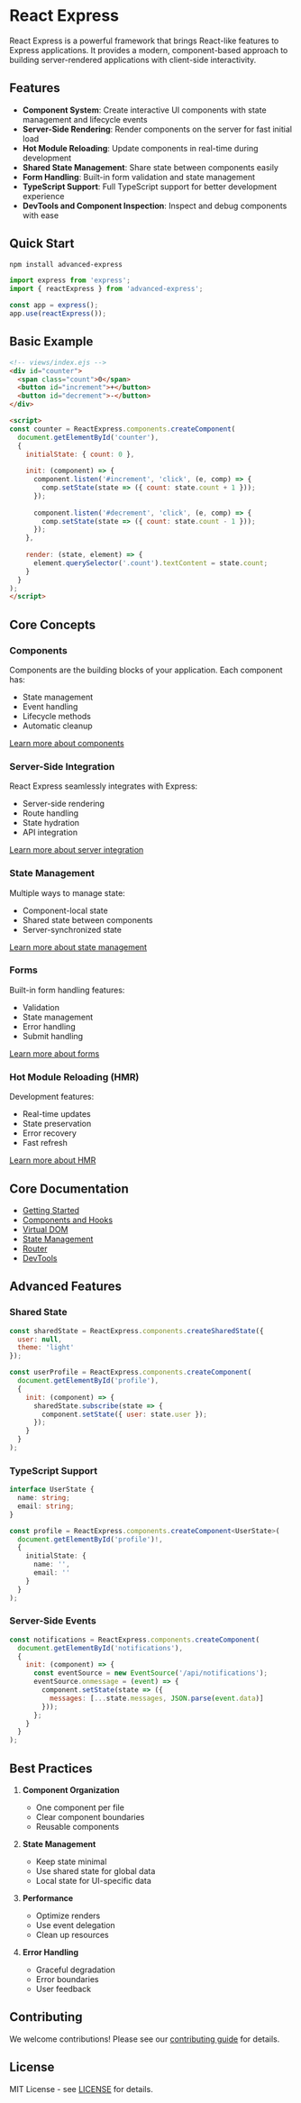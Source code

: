 # React Express

React Express is a powerful framework that brings React-like features to Express applications. It provides a modern, component-based approach to building server-rendered applications with client-side interactivity.

## Features

- **Component System**: Create interactive UI components with state management and lifecycle events
- **Server-Side Rendering**: Render components on the server for fast initial load
- **Hot Module Reloading**: Update components in real-time during development
- **Shared State Management**: Share state between components easily
- **Form Handling**: Built-in form validation and state management
- **TypeScript Support**: Full TypeScript support for better development experience
- **DevTools and Component Inspection**: Inspect and debug components with ease

## Quick Start

```bash
npm install advanced-express
```

```javascript
import express from 'express';
import { reactExpress } from 'advanced-express';

const app = express();
app.use(reactExpress());
```

## Basic Example

```html
<!-- views/index.ejs -->
<div id="counter">
  <span class="count">0</span>
  <button id="increment">+</button>
  <button id="decrement">-</button>
</div>

<script>
const counter = ReactExpress.components.createComponent(
  document.getElementById('counter'),
  {
    initialState: { count: 0 },
    
    init: (component) => {
      component.listen('#increment', 'click', (e, comp) => {
        comp.setState(state => ({ count: state.count + 1 }));
      });
      
      component.listen('#decrement', 'click', (e, comp) => {
        comp.setState(state => ({ count: state.count - 1 }));
      });
    },
    
    render: (state, element) => {
      element.querySelector('.count').textContent = state.count;
    }
  }
);
</script>
```

## Core Concepts

### Components

Components are the building blocks of your application. Each component has:
- State management
- Event handling
- Lifecycle methods
- Automatic cleanup

[Learn more about components](./hooks.md)

### Server-Side Integration

React Express seamlessly integrates with Express:
- Server-side rendering
- Route handling
- State hydration
- API integration

[Learn more about server integration](./state.md)

### State Management

Multiple ways to manage state:
- Component-local state
- Shared state between components
- Server-synchronized state

[Learn more about state management](./state.md)

### Forms

Built-in form handling features:
- Validation
- State management
- Error handling
- Submit handling

[Learn more about forms](./forms.md)

### Hot Module Reloading (HMR)

Development features:
- Real-time updates
- State preservation
- Error recovery
- Fast refresh

[Learn more about HMR](./hmr.md)

## Core Documentation

- [Getting Started](./getting-started.md)
- [Components and Hooks](./hooks.md)
- [Virtual DOM](./vdom.md)
- [State Management](./state-management.md)
- [Router](./router.md)
- [DevTools](./devtools.md)

## Advanced Features

### Shared State
```javascript
const sharedState = ReactExpress.components.createSharedState({
  user: null,
  theme: 'light'
});

const userProfile = ReactExpress.components.createComponent(
  document.getElementById('profile'),
  {
    init: (component) => {
      sharedState.subscribe(state => {
        component.setState({ user: state.user });
      });
    }
  }
);
```

### TypeScript Support
```typescript
interface UserState {
  name: string;
  email: string;
}

const profile = ReactExpress.components.createComponent<UserState>(
  document.getElementById('profile')!,
  {
    initialState: {
      name: '',
      email: ''
    }
  }
);
```

### Server-Side Events
```javascript
const notifications = ReactExpress.components.createComponent(
  document.getElementById('notifications'),
  {
    init: (component) => {
      const eventSource = new EventSource('/api/notifications');
      eventSource.onmessage = (event) => {
        component.setState(state => ({
          messages: [...state.messages, JSON.parse(event.data)]
        }));
      };
    }
  }
);
```

## Best Practices

1. **Component Organization**
   - One component per file
   - Clear component boundaries
   - Reusable components

2. **State Management**
   - Keep state minimal
   - Use shared state for global data
   - Local state for UI-specific data

3. **Performance**
   - Optimize renders
   - Use event delegation
   - Clean up resources

4. **Error Handling**
   - Graceful degradation
   - Error boundaries
   - User feedback

## Contributing

We welcome contributions! Please see our [contributing guide](https://github.com/Emmanuek5/react-express) for details.

## License

MIT License - see [LICENSE](https://github.com/Emmanuek5/react-express/blob/main/LICENSE) for details.
